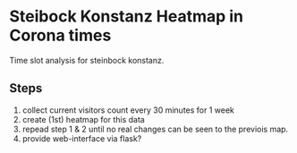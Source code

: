 # Steibock Konstanz Heatmap in Corona times
Time slot analysis for steinbock konstanz.

## Steps
 1. collect current visitors count every 30 minutes for 1 week
 2. create (1st) heatmap for this data
 3. repead step 1 & 2 until no real changes can be seen to the previois map.
 4. provide web-interface via flask?
